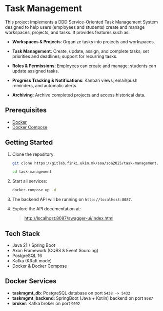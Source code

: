 # Task Management

This project implements a DDD Service-Oriented Task Management System designed to help users (employees and students) create and manage workspaces, projects, and tasks. It provides features such as:

* **Workspaces & Projects**: Organize tasks into projects and workspaces.
* **Task Management**: Create, update, assign, and complete tasks; set priorities and deadlines; support for recurring tasks.
* **Roles & Permissions**: Employees can create and manage; students can update assigned tasks.

* **Progress Tracking & Notifications**: Kanban views, email/push reminders, and automatic alerts.
* **Archiving**: Archive completed projects and access historical data.

## Prerequisites

* [Docker](https://www.docker.com/)
* [Docker Compose](https://docs.docker.com/compose/)

## Getting Started

1. Clone the repository:

   ```bash
   git clone https://gitlab.finki.ukim.mk/soa/soa2025/task-management.git
   
   cd task-management
   ```
2. Start all services:

   ```bash
   docker-compose up -d
   ```
3. The backend API will be running on `http://localhost:8087`.
4. Explore the API documentation at:

   > [http://localhost:8087/swagger-ui/index.html](http://localhost:8080/swagger-ui/index.html)

## Tech Stack

* Java 21 / Spring Boot
* Axon Framework (CQRS & Event Sourcing)
* PostgreSQL 16
* Kafka (KRaft mode)
* Docker & Docker Compose

## Docker Services

* **taskmgmt\_db**: PostgreSQL database on port `5438 -> 5432`
* **taskmgmt\_backend**: SpringBoot (Java + Kotlin) backend on port `8087`
* **broker**: Kafka broker on port `9092`
